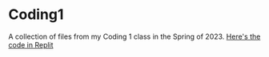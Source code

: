 # Coding1
A collection of files from my Coding 1 class in the Spring of 2023. [Here's the code in Replit](https://replit.com/@coopalooper)
